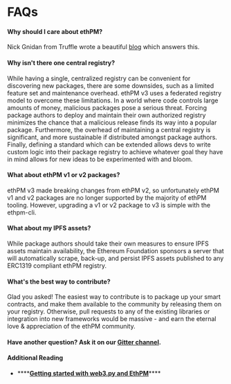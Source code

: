 # FAQs

#### Why should I care about ethPM?

Nick Gnidan from Truffle wrote a beautiful [blog](https://medium.com/coinmonks/ethpm-smart-contract-packages-for-developers-81c77481c491) which answers this. 

#### Why isn't there one central registry?

While having a single, centralized registry can be convenient for discovering new packages, there are some downsides, such as a limited feature set and maintenance overhead. ethPM v3 uses a federated registry model to overcome these limitations. In a world where code controls large amounts of money, malicious packages pose a serious threat. Forcing package authors to deploy and maintain their own authorized registry minimizes the chance that a malicious release finds its way into a popular package. Furthermore, the overhead of maintaining a central registry is significant, and more sustainable if distributed amongst package authors. Finally, defining a standard which can be extended allows devs to write custom logic into their package registry to achieve whatever goal they have in mind allows for new ideas to be experimented with and bloom.

#### What about ethPM v1 or v2 packages?

ethPM v3 made breaking changes from ethPM v2, so unfortunately ethPM v1 and v2 packages are no longer supported by the majority of ethPM tooling. However, upgrading a v1 or v2 package to v3 is simple with the ethpm-cli.

#### What about my IPFS assets?

While package authors should take their own measures to ensure IPFS assets maintain availability, the Ethereum Foundation sponsors a server that will automatically scrape, back-up, and persist IPFS assets published to any ERC1319 compliant ethPM registry. 

#### What's the best way to contribute?

Glad you asked! The easiest way to contribute is to package up your smart contracts, and make them available to the community by releasing them on your registry. Otherwise, pull requests to any of the existing libraries or integration into new frameworks would be massive - and earn the eternal love & appreciation of the ethPM community. 

#### Have another question? Ask it on our [Gitter channel](https://gitter.im/ethpm/Lobby).

#### Additional Reading

* \*\*\*\*[**Getting started with web3.py and EthPM**](https://snake-charmers.ethereum.org/2019/01/24/ethpm.html)\*\*\*\*



